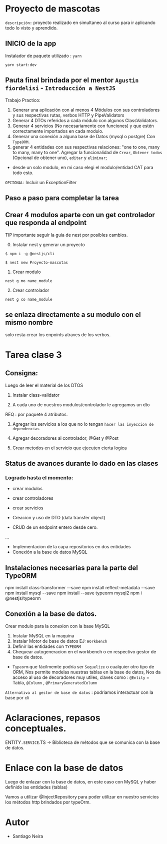 # Proyecto de mascotas
``descripción:`` proyecto realizado en simultaneo al curso para ir aplicando todo lo visto y aprendido. 

## INICIO de la app
Instalador de paquete utilizado : ``yarn``

````
yarn start:dev 
````

## Pauta final brindada por el mentor ``Agustin fiordelisi`` - ``Introducción a NestJS``
Trabajo Practico: 
 1. Generar una aplicación con al menos 4 Módulos con sus controladores y sus respectivas rutas, verbos HTTP y PipeValidators 
 2. Generar 4 DTOs referidos a cada módulo con algunos ClassValidators. 
 3. Generar 4 servicios (No necesariamente con funciones) y que estén correctamente importados en cada modulo. 
 4. Generar una conexión a alguna base de Datos (mysql o postgre) Con ``TypeORM``.
 5. generar 4 entidades con sus respectivas relaciones: "one to one, many to many, many to one".
  Agregar la funcionalidad de ``Crear``, ``Obtener todos`` (Opcional de obtener uno), ``editar`` y ``eliminar``; 
  
  * desde un solo modulo, en mi caso elegi el modulo/entidad CAT para todo esto.
  
  ``OPCIONAL``: Incluir un ExceptionFilter


## Paso a paso para completar la tarea

## Crear 4 modulos aparte con un get controlador que responda al endpoint

TIP importante seguir la guia de nest por posibles cambios.

0. Instalar nest y generar un proyecto

````
$ npm i -g @nestjs/cli

$ nest new Proyecto-mascotas
````

1. Crear modulo

````
nest g mo name_module
````

2. Crear controlador

````
nest g co name_module
````

## se enlaza directamente a su modulo con el mismo nombre
solo resta crear los enpoints atraves de los verbos.


# Tarea clase 3

## Consigna: 

Luego de leer el material de los DTOS

1. Instalar class-validator

2. A cada uno de nuestros modulos/controlador le agregamos un dto

REQ : por paquete 4 atributos.

3. Agregar los servicios a los que no lo tengan `hacer las inyeccion de dependencias`


4. Agregar decoradores al controlador, @Get y @Post


5. Crear metodos en el servicio que ejecuten cierta logica


## Status de avances durante lo dado en las clases

### Logrado hasta el momento:
 
 - crear modulos
 - crear controladores
 - crear servicios

 - Creacion y uso de DTO (data transfer object)
 - CRUD de un endpoint entero desde cero.

... 
- Implementacion de la capa repositorios en dos entidades
- Conexión a la base de datos MySQL


## Instalaciones necesarias para la parte del TypeORM


npm install class-transformer --save
npm install reflect-metadata --save
npm install mysql --save
npm install --save typeorm mysql2
npm i @nestjs/typeorm


## Conexión a la base de datos.
Crear modulo para la conexion con la base MySQL

1. Instalar MySQL en la maquina
2. Instalar Motor de base de datos EJ: ``Workbench``
3. Definir las entidades con ``TYPEORM``
4. Chequear autogeneracion en el workbench o en respectivo gestor de base de datos.

- ``Typeorm`` que fácilmemte podría ser ``Sequelize`` o cualquier otro tipo de ORM,
Nos permite modelas nuestras tablas en la base de datos,
Nos da acceso al uso de decoradores muy utiles, claves como : ``@Entity`` = Tabla,  ``@Column`` , ``@PrimaryGeneratedColumn``

``Alternativa al gestor de base de datos`` : podriamos interactuar con la base por cli

# Aclaraciones, repasos conceptuales.

ENTITY``.SERVICE``.TS ->  Biblioteca de métodos que se comunica con la base de datos.


# Enlace con la base de datos

Luego de enlazar con la base de datos, en este caso con MySQL y haber definido las entidades (tablas)

Vamos a utilizar @InjectRepository para poder utilizar en nuestro servicios los métodos http brindados por typeOrm.



# Autor

- Santiago Neira